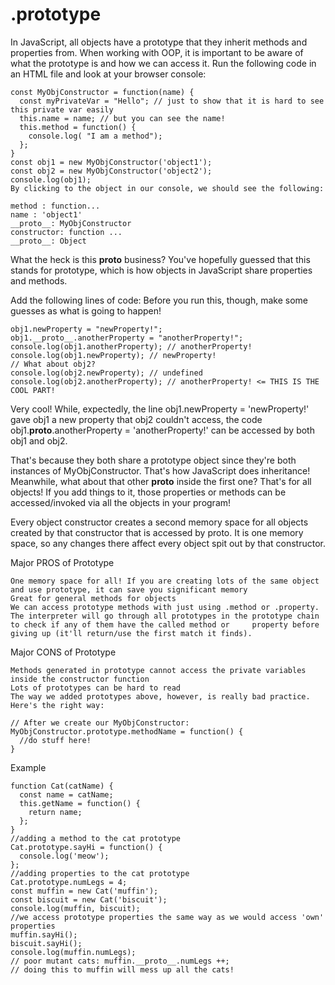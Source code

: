 # .prototype
In JavaScript, all objects have a prototype that they inherit methods and properties from. When working with OOP, it is important to be aware of what the prototype is and how we can access it. Run the following code in an HTML file and look at your browser console:
```
const MyObjConstructor = function(name) {
  const myPrivateVar = "Hello"; // just to show that it is hard to see this private var easily
  this.name = name; // but you can see the name!
  this.method = function() {
    console.log( "I am a method");
  };
}
const obj1 = new MyObjConstructor('object1');
const obj2 = new MyObjConstructor('object2');
console.log(obj1);
By clicking to the object in our console, we should see the following:

method : function...
name : 'object1'
__proto__: MyObjConstructor
constructor: function ...
__proto__: Object
```
What the heck is this __proto__ business? You've hopefully guessed that this stands for prototype, which is how objects in JavaScript share properties and methods.

Add the following lines of code: Before you run this, though, make some guesses as what is going to happen!
```
obj1.newProperty = "newProperty!";
obj1.__proto__.anotherProperty = "anotherProperty!";
console.log(obj1.anotherProperty); // anotherProperty!
console.log(obj1.newProperty); // newProperty!
// What about obj2?
console.log(obj2.newProperty); // undefined
console.log(obj2.anotherProperty); // anotherProperty! <= THIS IS THE COOL PART!
```
Very cool! While, expectedly, the line obj1.newProperty = 'newProperty!' gave obj1 a new property that obj2 couldn't access, the code obj1.__proto__.anotherProperty = 'anotherProperty!' can be accessed by both obj1 and obj2.

That's because they both share a prototype object since they're both instances of MyObjConstructor. That's how JavaScript does inheritance! Meanwhile, what about that other __proto__ inside the first one? That's for all objects! If you add things to it, those properties or methods can be accessed/invoked via all the objects in your program!

Every object constructor creates a second memory space for all objects created by that constructor that is accessed by proto. It is one memory space, so any changes there affect every object spit out by that constructor.

Major PROS of Prototype

    One memory space for all! If you are creating lots of the same object and use prototype, it can save you significant memory
    Great for general methods for objects
    We can access prototype methods with just using .method or .property.
    The interpreter will go through all prototypes in the prototype chain to check if any of them have the called method or     property before giving up (it'll return/use the first match it finds).

Major CONS of Prototype

    Methods generated in prototype cannot access the private variables inside the constructor function
    Lots of prototypes can be hard to read
    The way we added prototypes above, however, is really bad practice. Here's the right way:
```
// After we create our MyObjConstructor:
MyObjConstructor.prototype.methodName = function() {
  //do stuff here!
}
```
Example
```
function Cat(catName) {
  const name = catName;
  this.getName = function() {
    return name;
  };
}
//adding a method to the cat prototype
Cat.prototype.sayHi = function() {
  console.log('meow');
};
//adding properties to the cat prototype
Cat.prototype.numLegs = 4;
const muffin = new Cat('muffin');
const biscuit = new Cat('biscuit');
console.log(muffin, biscuit);
//we access prototype properties the same way as we would access 'own' properties
muffin.sayHi();
biscuit.sayHi();
console.log(muffin.numLegs);
// poor mutant cats: muffin.__proto__.numLegs ++;
// doing this to muffin will mess up all the cats!
```
